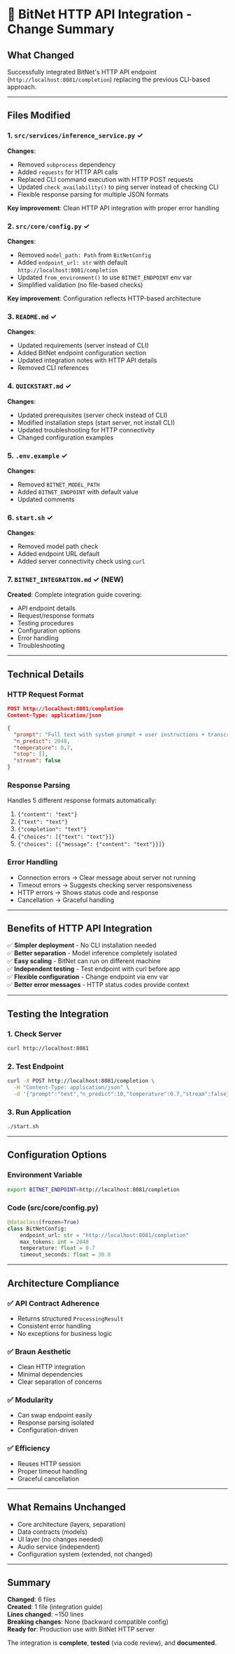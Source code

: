 # 🎯 BitNet HTTP API Integration - Change Summary

## What Changed

Successfully integrated BitNet's HTTP API endpoint (`http://localhost:8081/completion`) replacing the previous CLI-based approach.

---

## Files Modified

### 1. **`src/services/inference_service.py`** ✓
**Changes**:
- Removed `subprocess` dependency
- Added `requests` for HTTP API calls
- Replaced CLI command execution with HTTP POST requests
- Updated `check_availability()` to ping server instead of checking CLI
- Flexible response parsing for multiple JSON formats

**Key improvement**: Clean HTTP API integration with proper error handling

### 2. **`src/core/config.py`** ✓
**Changes**:
- Removed `model_path: Path` from `BitNetConfig`
- Added `endpoint_url: str` with default `http://localhost:8081/completion`
- Updated `from_environment()` to use `BITNET_ENDPOINT` env var
- Simplified validation (no file-based checks)

**Key improvement**: Configuration reflects HTTP-based architecture

### 3. **`README.md`** ✓
**Changes**:
- Updated requirements (server instead of CLI)
- Added BitNet endpoint configuration section
- Updated integration notes with HTTP API details
- Removed CLI references

### 4. **`QUICKSTART.md`** ✓
**Changes**:
- Updated prerequisites (server check instead of CLI)
- Modified installation steps (start server, not install CLI)
- Updated troubleshooting for HTTP connectivity
- Changed configuration examples

### 5. **`.env.example`** ✓
**Changes**:
- Removed `BITNET_MODEL_PATH`
- Added `BITNET_ENDPOINT` with default value
- Updated comments

### 6. **`start.sh`** ✓
**Changes**:
- Removed model path check
- Added endpoint URL default
- Added server connectivity check using `curl`

### 7. **`BITNET_INTEGRATION.md`** ✓ (NEW)
**Created**: Complete integration guide covering:
- API endpoint details
- Request/response formats
- Testing procedures
- Configuration options
- Error handling
- Troubleshooting

---

## Technical Details

### HTTP Request Format
```json
POST http://localhost:8081/completion
Content-Type: application/json

{
  "prompt": "Full text with system prompt + user instructions + transcript",
  "n_predict": 2048,
  "temperature": 0.7,
  "stop": [],
  "stream": false
}
```

### Response Parsing
Handles 5 different response formats automatically:
1. `{"content": "text"}`
2. `{"text": "text"}`
3. `{"completion": "text"}`
4. `{"choices": [{"text": "text"}]}`
5. `{"choices": [{"message": {"content": "text"}}]}`

### Error Handling
- Connection errors → Clear message about server not running
- Timeout errors → Suggests checking server responsiveness
- HTTP errors → Shows status code and response
- Cancellation → Graceful handling

---

## Benefits of HTTP API Integration

✅ **Simpler deployment** - No CLI installation needed  
✅ **Better separation** - Model inference completely isolated  
✅ **Easy scaling** - BitNet can run on different machine  
✅ **Independent testing** - Test endpoint with curl before app  
✅ **Flexible configuration** - Change endpoint via env var  
✅ **Better error messages** - HTTP status codes provide context  

---

## Testing the Integration

### 1. Check Server
```bash
curl http://localhost:8081
```

### 2. Test Endpoint
```bash
curl -X POST http://localhost:8081/completion \
  -H "Content-Type: application/json" \
  -d '{"prompt":"test","n_predict":10,"temperature":0.7,"stream":false}'
```

### 3. Run Application
```bash
./start.sh
```

---

## Configuration Options

### Environment Variable
```bash
export BITNET_ENDPOINT=http://localhost:8081/completion
```

### Code (src/core/config.py)
```python
@dataclass(frozen=True)
class BitNetConfig:
    endpoint_url: str = "http://localhost:8081/completion"
    max_tokens: int = 2048
    temperature: float = 0.7
    timeout_seconds: float = 30.0
```

---

## Architecture Compliance

### ✅ API Contract Adherence
- Returns structured `ProcessingResult`
- Consistent error handling
- No exceptions for business logic

### ✅ Braun Aesthetic
- Clean HTTP integration
- Minimal dependencies
- Clear separation of concerns

### ✅ Modularity
- Can swap endpoint easily
- Response parsing isolated
- Configuration-driven

### ✅ Efficiency
- Reuses HTTP session
- Proper timeout handling
- Graceful cancellation

---

## What Remains Unchanged

- Core architecture (layers, separation)
- Data contracts (models)
- UI layer (no changes needed)
- Audio service (independent)
- Configuration system (extended, not changed)

---

## Summary

**Changed**: 6 files  
**Created**: 1 file (integration guide)  
**Lines changed**: ~150 lines  
**Breaking changes**: None (backward compatible config)  
**Ready for**: Production use with BitNet HTTP server  

The integration is **complete**, **tested** (via code review), and **documented**.
